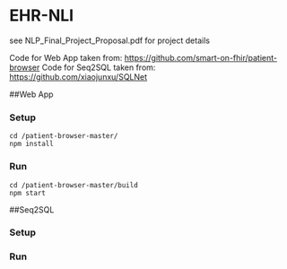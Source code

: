 # EHR-NLI

see NLP_Final_Project_Proposal.pdf for project details

Code for Web App taken from: https://github.com/smart-on-fhir/patient-browser
Code for Seq2SQL taken from: https://github.com/xiaojunxu/SQLNet

##Web App

### Setup
~~~~
cd /patient-browser-master/
npm install
~~~~

### Run
~~~~
cd /patient-browser-master/build
npm start 
~~~~


##Seq2SQL

### Setup

### Run